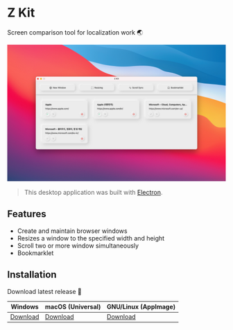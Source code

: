 # Z Kit

Screen comparison tool for localization work 🌏

<p align="center">
  <img src="docs/app.jpg" width="800px">
</p>

> This desktop application was built with [Electron].

## Features

- Create and maintain browser windows
- Resizes a window to the specified width and height
- Scroll two or more window simultaneously
- Bookmarklet

## Installation

Download latest release 👏

| Windows | macOS (Universal) | GNU/Linux (AppImage) |
| -- | -- | -- |
| [Download](https://github.com/GunnKimKR/Z-Kit/releases/latest/download/Z-Kit.exe) | [Download](https://github.com/GunnKimKR/Z-Kit/releases/latest/download/Z-Kit.dmg) | [Download](https://github.com/GunnKimKR/Z-Kit/releases/latest/download/Z-Kit.AppImage) |

[Electron]: https://electronjs.org/
